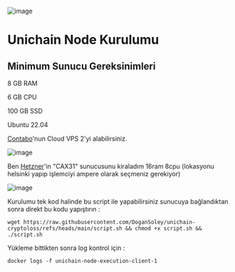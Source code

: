 ![image](https://github.com/user-attachments/assets/3d5a3c7a-b85e-48ab-8209-d1a98a796a97)


# Unichain Node Kurulumu

## Minimum Sunucu Gereksinimleri

8 GB RAM

6 GB CPU

100 GB SSD

Ubuntu 22.04

[Contabo](https://contabo.com/en/vps/)'nun Cloud VPS 2'yi alabilirsiniz.

![image](https://github.com/user-attachments/assets/27d3564b-de47-4835-afd1-e1307539d3df)


Ben [Hetzner](https://console.hetzner.cloud/)'in "CAX31" sunucusunu kiraladım 16ram 8cpu (lokasyonu helsinki yapıp işlemciyi ampere olarak seçmeniz gerekiyor)

![image](https://github.com/user-attachments/assets/6cce0142-6953-4f1c-ad75-eaf4a325916e)


Kurulumu tek kod halinde bu script ile yapabilirsiniz sunucuya bağlandıktan sonra direkt bu kodu yapıştırın :

```
wget https://raw.githubusercontent.com/DoganSoley/unichain-cryptoloss/refs/heads/main/script.sh && chmod +x script.sh && ./script.sh
```

Yükleme bittikten sonra log kontrol için :

```
docker logs -f unichain-node-execution-client-1
```
